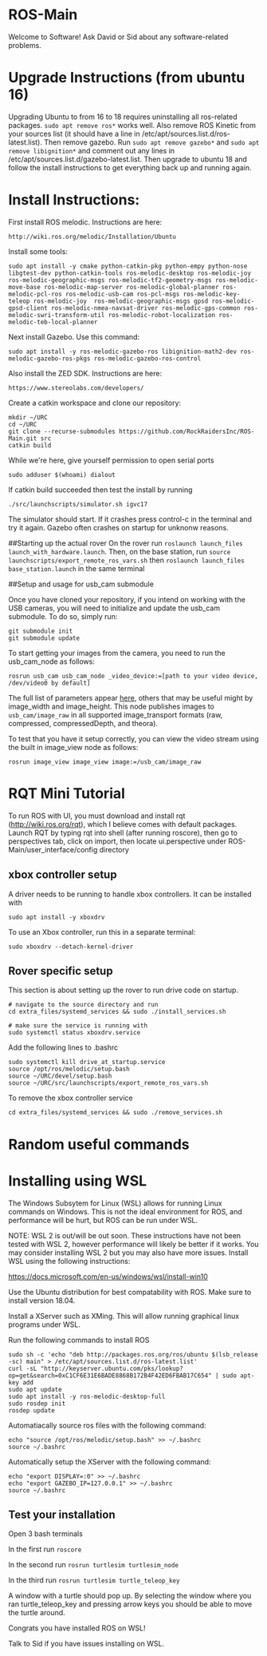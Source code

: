 # ROS-Main

Welcome to Software!
Ask David or Sid about any software-related problems.


# Upgrade Instructions (from ubuntu 16)
Upgrading Ubuntu to from 16 to 18 requires uninstalling all ros-related packages. ```sudo apt remove ros*``` works well. Also remove ROS Kinetic from your sources list (it should have a line in /etc/apt/sources.list.d/ros-latest.list). Then remove gazebo. Run ```sudo apt remove gazebo*``` and ```sudo apt remove libignition*``` and comment out any lines in /etc/apt/sources.list.d/gazebo-latest.list. 
Then upgrade to ubuntu 18 and follow the install instructions to get everything back up and running again.

# Install Instructions:
First install ROS melodic. Instructions are here:
```
http://wiki.ros.org/melodic/Installation/Ubuntu
```

Install some tools:
```
sudo apt install -y cmake python-catkin-pkg python-empy python-nose libgtest-dev python-catkin-tools ros-melodic-desktop ros-melodic-joy ros-melodic-geographic-msgs ros-melodic-tf2-geometry-msgs ros-melodic-move-base ros-melodic-map-server ros-melodic-global-planner ros-melodic-pcl-ros ros-melodic-usb-cam ros-pcl-msgs ros-melodic-key-teleop ros-melodic-joy  ros-melodic-geographic-msgs gpsd ros-melodic-gpsd-client ros-melodic-nmea-navsat-driver ros-melodic-gps-common ros-melodic-swri-transform-util ros-melodic-robot-localization ros-melodic-teb-local-planner
```

Next install Gazebo. Use this command:
```
sudo apt install -y ros-melodic-gazebo-ros libignition-math2-dev ros-melodic-gazebo-ros-pkgs ros-melodic-gazebo-ros-control

```

Also install the ZED SDK. Instructions are here:
```
https://www.stereolabs.com/developers/
```

Create a catkin workspace and clone our repository:
```
mkdir ~/URC
cd ~/URC
git clone --recurse-submodules https://github.com/RockRaidersInc/ROS-Main.git src
catkin build
```

While we're here, give yourself permission to open serial ports
```
sudo adduser $(whoami) dialout
```

If catkin build succeeded then test the install by running 
```
./src/launchscripts/simulator.sh igvc17
```
The simulator should start. If it crashes press control-c in the terminal and try it again. Gazebo often crashes on startup for unknonw reasons.


##Starting up the actual rover
On the rover run `roslaunch launch_files launch_with_hardware.launch`. 
Then, on the base station, run `source launchscripts/export_remote_ros_vars.sh` then `roslaunch launch_files base_station.launch` in the same terminal


##Setup and usage for usb_cam submodule

Once you have cloned your repository, if you intend on working with the USB cameras, you will need to initialize and update the usb_cam submodule.  To do so, simply run:
```
git submodule init
git submodule update
```


To start getting your images from the camera, you need to run the usb_cam_node as follows:
```
rosrun usb_cam usb_cam_node _video_device:=[path to your video device, /dev/video0 by default]
```
The full list of parameters appear [here](http://wiki.ros.org/usb_cam), others that may be useful might by image_width and image_height.
This node publishes images to `usb_cam/image_raw` in all supported image_transport formats (raw, compressed, compressedDepth, and theora).

To test that you have it setup correctly, you can view the video stream using the built in image_view node as follows:
```
rosrun image_view image_view image:=/usb_cam/image_raw
```

# RQT Mini Tutorial

To run ROS with UI, you must download and install rqt (http://wiki.ros.org/rqt), which I believe comes with default packages. Launch RQT by typing rqt into shell (after running roscore), then go to perspectives tab, click on import, then locate ui.perspective under ROS-Main/user_interface/config directory


## xbox controller setup
A driver needs to be running to handle xbox controllers. It can be installed with
```
sudo apt install -y xboxdrv
```
To use an Xbox controller, run this in a separate terminal:

```sudo xboxdrv --detach-kernel-driver```

## Rover specific setup
This section is about setting up the rover to run drive code on startup.
```
# navigate to the source directory and run 
cd extra_files/systemd_services && sudo ./install_services.sh

# make sure the service is running with
sudo systemctl status xboxdrv.service
```

Add the following lines to .bashrc
```
sudo systemctl kill drive_at_startup.service
source /opt/ros/melodic/setup.bash
source ~/URC/devel/setup.bash
source ~/URC/src/launchscripts/export_remote_ros_vars.sh
```

To remove the xbox controller service 
```
cd extra_files/systemd_services && sudo ./remove_services.sh
```

# Random useful commands

# Installing using WSL
The Windows Subsytem for Linux (WSL) allows for running Linux commands on Windows. This is not the ideal environment for ROS, and performance will be hurt, but ROS can be run under WSL.

NOTE: WSL 2 is out/will be out soon. These instructions have not been tested with WSL 2, however performance will likely be better if it works. You may consider installing WSL 2 but you may also have more issues.
Install WSL using the following instructions:

https://docs.microsoft.com/en-us/windows/wsl/install-win10

Use the Ubuntu distribution for best compatability with ROS. Make sure to install version 18.04.

Install a XServer such as XMing. This will allow running graphical linux programs under WSL.

Run the following commands to install ROS

```shell
sudo sh -c 'echo "deb http://packages.ros.org/ros/ubuntu $(lsb_release -sc) main" > /etc/apt/sources.list.d/ros-latest.list'
curl -sL "http://keyserver.ubuntu.com/pks/lookup?op=get&search=0xC1CF6E31E6BADE8868B172B4F42ED6FBAB17C654" | sudo apt-key add
sudo apt update
sudo apt install -y ros-melodic-desktop-full
sudo rosdep init
rosdep update
```

Automatiacally source ros files with the following command:
```shell
echo "source /opt/ros/melodic/setup.bash" >> ~/.bashrc
source ~/.bashrc
```

Automatically setup the XServer with the following command:
```shell
echo "export DISPLAY=:0" >> ~/.bashrc
echo "export GAZEBO_IP=127.0.0.1" >> ~/.bashrc
source ~/.bashrc
```

## Test your installation
Open 3 bash terminals

In the first run `roscore`

In the second run `rosrun turtlesim turtlesim_node`

In the third run `rosrun turtlesim turtle_teleop_key`

A window with a turtle should pop up. By selecting the window where you ran turtle_teleop_key and pressing arrow keys you should be able to move the turtle around.

Congrats you have installed ROS on WSL!

Talk to Sid if you have issues installing on WSL.
